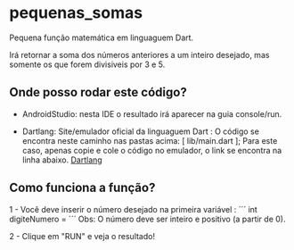 # pequenas_somas

Pequena função matemática em linguaguem Dart.

Irá retornar a soma dos números anteriores a um inteiro desejado, 
mas somente os que forem divisiveis por 3 e 5.

## Onde posso rodar este código?

- AndroidStudio: nesta IDE o resultado irá aparecer na guia console/run.

- Dartlang: Site/emulador oficial da linguaguem Dart :
    O código se encontra neste caminho nas pastas acima: [ lib/main.dart ];
    Para este caso, apenas copie e cole o código no emulador, o link se encontra na linha abaixo.
  [Dartlang](dartpad.dartlang.org)

## Como funciona a função?

1 - Você deve inserir o número desejado na primeira variável : ´´´ int digiteNumero = ´´´
    Obs: O número deve ser inteiro e positivo (a partir de 0).

2 - Clique em "RUN" e veja o resultado!
